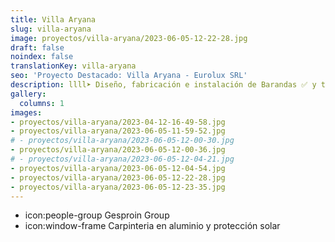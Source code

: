 ```yaml
---
title: Villa Aryana
slug: villa-aryana
image: proyectos/villa-aryana/2023-06-05-12-22-28.jpg
draft: false
noindex: false
translationKey: villa-aryana
seo: 'Proyecto Destacado: Villa Aryana - Eurolux SRL'
description: llll➤ Diseño, fabricación e instalación de Barandas ✅ y todo tipo de envolvente y fachada ligera para su proyecto.
gallery:
  columns: 1
images:
- proyectos/villa-aryana/2023-04-12-16-49-58.jpg
- proyectos/villa-aryana/2023-06-05-11-59-52.jpg
# - proyectos/villa-aryana/2023-06-05-12-00-30.jpg
- proyectos/villa-aryana/2023-06-05-12-00-36.jpg
# - proyectos/villa-aryana/2023-06-05-12-04-21.jpg
- proyectos/villa-aryana/2023-06-05-12-04-54.jpg
- proyectos/villa-aryana/2023-06-05-12-22-28.jpg
- proyectos/villa-aryana/2023-06-05-12-23-35.jpg
---
```

- icon:people-group Gesproin Group
- icon:window-frame Carpinteria en aluminio y protección solar
